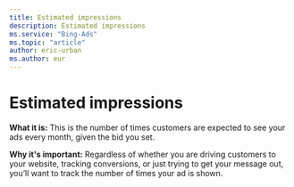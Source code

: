 ```yaml
---
title: Estimated impressions
description: Estimated impressions
ms.service: "Bing-Ads"
ms.topic: "article"
author: eric-urban
ms.author: eur
---
```


# Estimated impressions

**What it is:**      This is the number of times customers are expected to see your ads every month, given the bid you set.

**Why it's important:**        Regardless of whether you are driving customers to your website, tracking conversions, or just trying to get your message out, you’ll want to track the number of times your ad is shown.


